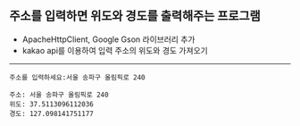 ## 주소를 입력하면 위도와 경도를 출력해주는 프로그램
- ApacheHttpClient, Google Gson 라이브러리 추가
- kakao api를 이용하여 입력 주소의 위도와 경도 가져오기
---

````
주소를 입력하세요:서울 송파구 올림픽로 240

주소: 서울 송파구 올림픽로 240
위도: 37.5113096112036
경도: 127.098141751177
````
